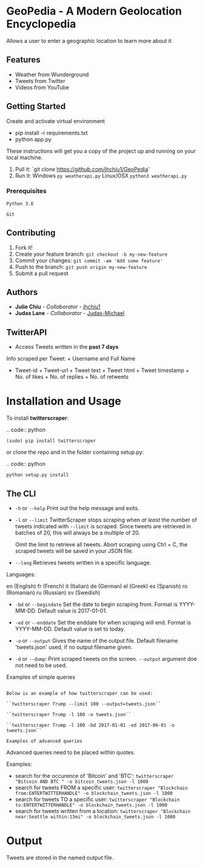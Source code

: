# GeoPedia - A Modern Geolocation Encyclopedia

Allows a user to enter a geographic location to learn more about it

## Features

* Weather from Wunderground
* Tweets from Twitter
* Videos from YouTube


## Getting Started

Create and activate virtual environment

* pip install -r requirements.txt
* python app.py


These instructions will get you a copy of the project up and running on your local machine.

1. Pull it: `git clone https://github.com/jhchiu1/GeoPedia'
2. Run it: Windows `py weatherapi.py` Linux/OSX `python3 weatherapi.py`


### Prerequisites

```
Python 3.6
```
```
Git
```

## Contributing

1. Fork it!
2. Create your feature branch: `git checkout -b my-new-feature`
3. Commit your changes: `git commit -am 'Add some feature'`
4. Push to the branch: `git push origin my-new-feature`
5. Submit a pull request 

## Authors

* **Julie Chiu** - *Collaborator* - [jhchiu1](https://github.com/jhchiu1)
* **Judas Lane** - *Collaborator* - [Judas-Michael](https://github.com/Judas-Michael)


## TwitterAPI

- Access Tweets written in the **past 7 days**

Info scraped per Tweet: + Username and Full Name
+ Tweet-id + Tweet-url + Tweet text + Tweet html + Tweet timestamp + No. of likes +
No. of replies + No. of retweets

Installation and Usage
=========================

To install **twitterscraper**:

.. code:: python

    (sudo) pip install twitterscraper

or clone the repo and in the folder containing setup.py:

.. code:: python

    python setup.py install

The CLI
-----------

-  ``-h`` or ``--help`` Print out the help message and exits.

-  ``-l`` or ``--limit`` TwitterScraper stops scraping when *at least*
   the number of tweets indicated with ``--limit`` is scraped. Since
   tweets are retrieved in batches of 20, this will always be a multiple
   of 20.

   Omit the limit to retrieve all tweets. Abort scraping using Ctrl + C,
   the scraped tweets will be saved in your JSON file.

-  ``--lang`` Retrieves tweets written in a specific language. 

Languages: 

en (English)
fr (French)
it (Italian)
de (German)
el (Greek)
es (Spanish)
ro (Romanian)
ru (Russian)
sv (Swedish)

-  ``-bd`` or ``--begindate`` Set the date to begin scraping from.
   Format is YYYY-MM-DD. Default value is 2017-01-01.

-  ``-ed`` or ``--enddate`` Set the enddate for when scraping will end. Format is YYYY-MM-DD. Default value is set to today.

-  ``-o`` or ``--output`` Gives the name of the output file. Default filename 'tweets.json' used, if no
   output filename given.

-  ``-d`` or ``--dump``: Print scraped tweets on the screen. ``--output`` argument doe not need to be used.

Examples of simple queries
~~~~~~~~~~~~~~~~~~~~~~~~~~~~~~~~

Below is an example of how twitterscraper can be used:

``twitterscraper Trump --limit 100 --output=tweets.json``

``twitterscraper Trump -l 100 -o tweets.json``

``twitterscraper Trump -l 100 -bd 2017-01-01 -ed 2017-06-01 -o tweets.json``

Examples of advanced queries
~~~~~~~~~~~~~~~~~~~~~~~~~~~~~~~~~~

Advanced queries need to be placed within quotes.

Examples:

-  search for the occurence of 'Bitcoin' and 'BTC':
   ``twitterscraper "Bitcoin AND BTC " -o bitcoin_tweets.json -l 1000``
-  search for tweets FROM a specific user:
   ``twitterscraper "Blockchain from:ENTERTWITTERHANDLE" -o blockchain_tweets.json -l 1000``
-  search for tweets TO a specific user:
   ``twitterscraper "Blockchain to:ENTERTWITTERHANDLE" -o blockchain_tweets.json -l 1000``
-  search for tweets written from a location:
   ``twitterscraper "Blockchain near:Seattle within:15mi" -o blockchain_tweets.json -l 1000``

Output
=========

Tweets are stored in the named output file. 